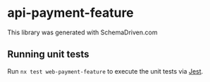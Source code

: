 
# api-payment-feature

This library was generated with SchemaDriven.com

## Running unit tests

Run `nx test web-payment-feature` to execute the unit tests via [Jest](https://jestjs.io).

